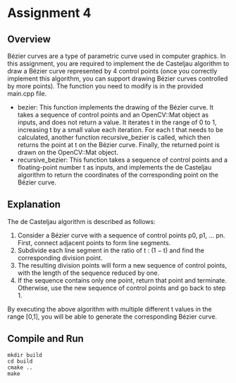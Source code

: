 # Assignment 4

## Overview
Bézier curves are a type of parametric curve used in computer graphics. In this assignment, you are required to implement the de Casteljau algorithm to draw a Bézier curve represented by 4 control points (once you correctly implement this algorithm, you can support drawing Bézier curves controlled by more points).
The function you need to modify is in the provided main.cpp file.

* bezier: This function implements the drawing of the Bézier curve. It takes a sequence of control points and an OpenCV::Mat object as inputs, and does not return a value. It iterates t in the range of 0 to 1, increasing t by a small value each iteration. For each t that needs to be calculated, another function recursive_bezier is called, which then returns the point at t on the Bézier curve. Finally, the returned point is drawn on the OpenCV::Mat object.
* recursive_bezier: This function takes a sequence of control points and a floating-point number t as inputs, and implements the de Casteljau algorithm to return the coordinates of the corresponding point on the Bézier curve.

## Explanation
The de Casteljau algorithm is described as follows:

1. Consider a Bézier curve with a sequence of control points p0, p1, ... pn. First, connect adjacent points to form line segments.
2. Subdivide each line segment in the ratio of t : (1 − t) and find the corresponding division point.
3. The resulting division points will form a new sequence of control points, with the length of the sequence reduced by one.
4. If the sequence contains only one point, return that point and terminate. Otherwise, use the new sequence of control points and go back to step 1.

By executing the above algorithm with multiple different t values in the range [0,1], you will be able to generate the corresponding Bézier curve.

## Compile and Run
```
mkdir build
cd build
cmake ..
make
```